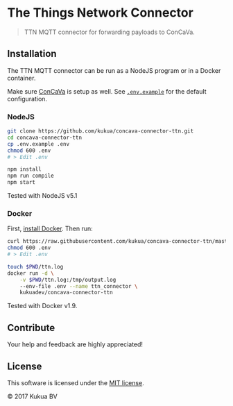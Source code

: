 # The Things Network Connector

> TTN MQTT connector for forwarding payloads to ConCaVa.

## Installation

The TTN MQTT connector can be run as a NodeJS program or in a Docker container.

Make sure [ConCaVa](https://github.com/kukua/concava) is setup as well.
See [`.env.example`](https://github.com/kukua/concava-connector-ttn/tree/master/.env.example) for the default configuration.

### NodeJS

```bash
git clone https://github.com/kukua/concava-connector-ttn.git
cd concava-connector-ttn
cp .env.example .env
chmod 600 .env
# > Edit .env

npm install
npm run compile
npm start
```

Tested with NodeJS v5.1

### Docker

First, [install Docker](http://docs.docker.com/engine/installation/). Then run:

```bash
curl https://raw.githubusercontent.com/kukua/concava-connector-ttn/master/.env.example > .env
chmod 600 .env
# > Edit .env

touch $PWD/ttn.log
docker run -d \
	-v $PWD/ttn.log:/tmp/output.log
	--env-file .env --name ttn_connector \
	kukuadev/concava-connector-ttn
```

Tested with Docker v1.9.

## Contribute

Your help and feedback are highly appreciated!

## License

This software is licensed under the [MIT license](https://github.com/kukua/concava-connector-ttn/blob/master/LICENSE).

© 2017 Kukua BV
